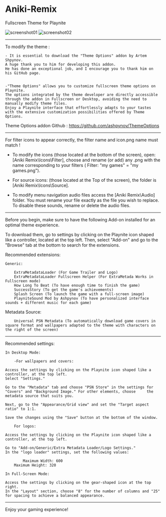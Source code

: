 # Aniki-Remix
Fullscreen Theme for Playnite

![screenshot01](https://github.com/Mike-Aniki/Aniki-Remix/assets/159768785/96c3d2d0-9b73-4580-8b4c-a635ad83c5e5)
![screenshot02](https://github.com/Mike-Aniki/Aniki-Remix/assets/159768785/2e4dba4c-b904-422f-88fd-9e8f0ada6494)
___________________________________________________________________________
To modify the theme :

	- It is essential to download the "Theme Options" addon by Artem Shpynov.
 	A huge thank you to him for developing this addon.
  	He has done an exceptional job, and I encourage you to thank him on his GitHub page.
   	
   
	-"Theme Options" allows you to customize fullscreen theme options on Playnite.
 	The options integrated by the theme developer are directly accessible through the addon in Fullscreen or Desktop, avoiding the need to manually modify theme files.
  	Enjoy a Playnite interface that effortlessly adapts to your tastes with the extensive customization possibilities offered by Theme Options.

Theme Options addon Github : https://github.com/ashpynov/ThemeOptions

___________________________________________________________________________
For filter icons to appear correctly, the filter name and icon.png name must match !

- To modify the icons
  (those located at the bottom of the screen), open: [Aniki Remix\Icons\Filter], choose and rename (or add) any .png with the name 	corresponding to your filters ( Filter: "my games" = "my games.png"). 

- For source icons:
   (those located at the Top of the screen), the folder is [Aniki Remix\Icons\Source].

- To modify menu navigation audio files
   access the [Aniki Remix\Audio] folder. You must rename your file exactly as the file you wish to replace. To disable these sounds, rename or delete the audio files.

 ___________________________________________________________________________
Before you begin, make sure to have the following Add-on installed for an optimal theme experience.

To download them, go to settings by clicking on the Playnite icon shaped like a controller, located at the top left. Then, select "Add-on" and go to the "Browse" tab at the bottom to search for the extensions.


Recommended extensions:

	Generic:

		ExtraMetadataLoader (For Game Trailer and Logo)
		ExtraMetadataLoader Fullscreen Helper (For ExtraMetada Works in Fullscreen mode)
		How Long To Beat (To have enough time to finish the game)
		SuccessStory (To get the game's achievements)
		Splash Screen (To launch the game with a full-screen image)
		PlayniteSound Mod by Ashpynov (To have personalized interface sounds + different music for each game)

Metadata Source:

		Universal PSN Metadata (To automatically download game covers in square format and wallpapers adapted to the theme with characters on the right of the screen)


___________________________________________________________________________

Recommended settings:

	In Desktop Mode:

    	-For wallpapers and covers:

	Access the settings by clicking on the Playnite icon shaped like a controller, at the top left.
	Select "Settings."

	Go to the "Metadata" tab and choose "PSN Store" in the settings for "Covers" and "Background Image." For other elements, choose 	the metadata source that suits you.

	Next, go to the "Appearance/Grid view" and set the "Target aspect ratio" to 1:1.

	Save the changes using the "Save" button at the bottom of the window.

    	For logos:

	Access the settings by clicking on the Playnite icon shaped like a controller, at the top left.

	Go to "Add-on/Generic/Extra Metadata Loader/Logo Settings."
	In the "logo loader" settings, set the following values:

    		Maximum Width: 600
   		Maximum Height: 320

	In Full-Screen Mode:

	Access the settings by clicking on the gear-shaped icon at the top right.
	In the "Layout" section, choose "8" for the number of columns and "25" for spacing to achieve a balanced appearance.
___________________________________________________________________________

Enjoy your gaming experience!
